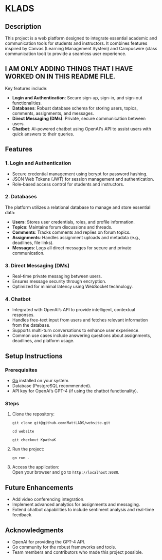 # KLADS

## Description  
This project is a web platform designed to integrate essential academic and communication tools for students and instructors. It combines features inspired by Canvas (Learning Management System) and Campuswire (class communication tool) to provide a seamless user experience.  

## I AM ONLY ADDING THINGS THAT I HAVE WORKED ON IN THIS README FILE. ## 

Key features include:  
- **Login and Authentication**: Secure sign-up, sign-in, and sign-out functionalities.  
- **Databases**: Robust database schema for storing users, topics, comments, assignments, and messages.  
- **Direct Messaging (DMs)**: Private, secure communication between users.  
- **Chatbot**: AI-powered chatbot using OpenAI's API to assist users with quick answers to their queries.  

## Features  

### 1. **Login and Authentication**  
- Secure credential management using bcrypt for password hashing.  
- JSON Web Tokens (JWT) for session management and authentication.  
- Role-based access control for students and instructors.  

### 2. **Databases**  
The platform utilizes a relational database to manage and store essential data:  
- **Users**: Stores user credentials, roles, and profile information.  
- **Topics**: Maintains forum discussions and threads.  
- **Comments**: Tracks comments and replies on forum topics.  
- **Assignments**: Handles assignment uploads and metadata (e.g., deadlines, file links).  
- **Messages**: Logs all direct messages for secure and private communication.  

### 3. **Direct Messaging (DMs)**  
- Real-time private messaging between users.  
- Ensures message security through encryption.  
- Optimized for minimal latency using WebSocket technology.  

### 4. **Chatbot**  
- Integrated with OpenAI’s API to provide intelligent, contextual responses.  
- Handles free-text input from users and fetches relevant information from the database.  
- Supports multi-turn conversations to enhance user experience.  
- Common use cases include answering questions about assignments, deadlines, and platform usage.  

## Setup Instructions  

### Prerequisites  
- [Go](https://golang.org/) installed on your system.  
- Database (PostgreSQL recommended).  
- API key for OpenAI’s GPT-4 (if using the chatbot functionality).  

### Steps  
1. Clone the repository:  

   `git clone git@github.com:MattLADS/website.git`
   
   `cd website`
   
   `git checkout KpathaK`

4. Run the project:  

   `go run .`
  

5. Access the application:  
   Open your browser and go to `http://localhost:8080`.   

## Future Enhancements  
- Add video conferencing integration.  
- Implement advanced analytics for assignments and messaging.  
- Extend chatbot capabilities to include sentiment analysis and real-time feedback.  
 

## Acknowledgments  
- OpenAI for providing the GPT-4 API.  
- Go community for the robust frameworks and tools.  
- Team members and contributors who made this project possible.  
  
